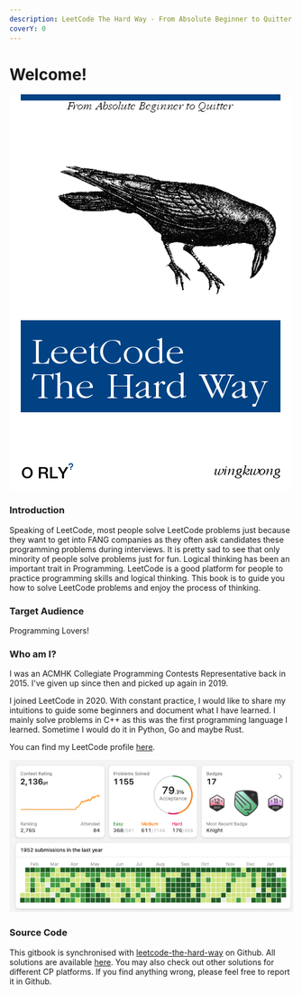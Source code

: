 ```yaml
---
description: LeetCode The Hard Way - From Absolute Beginner to Quitter
coverY: 0
---
```


# Welcome!

![](<.gitbook/assets/image (2).png>)

### Introduction

Speaking of LeetCode, most people solve LeetCode problems just because they want to get into FANG companies as they often ask candidates these programming problems during interviews. It is pretty sad to see that only minority of people solve problems just for fun. Logical thinking has been an important trait in Programming. LeetCode is a good platform for people to practice programming skills and logical thinking. This book is to guide you how to solve LeetCode problems and enjoy the process of thinking.

### Target Audience

Programming Lovers!

### Who am I?

I was an ACMHK Collegiate Programming Contests Representative back in 2015. I've given up since then and picked up again in 2019.

I joined LeetCode in 2020. With constant practice, I would like to share my intuitions to guide some beginners and document what I have learned. I mainly solve problems in C++ as this was the first programming language I learned. Sometime I would do it in Python, Go and maybe Rust.

You can find my LeetCode profile [here](https://leetcode.com/minus400eq/).

![Captured on 21 Jan 2022](<.gitbook/assets/image (1) (1) (1) (1).png>)

### Source Code

This gitbook is synchronised with [leetcode-the-hard-way](https://github.com/wingkwong/leetcode-the-hard-way) on Github. All solutions are available [here](https://github.com/wingkwong/competitive-programming/tree/master/leetcode/problems). You may also check out other solutions for different CP platforms. If you find anything wrong, please feel free to report it in Github.
